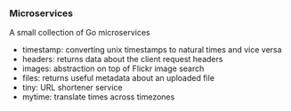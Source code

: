 ### Microservices

A small collection of Go microservices

* timestamp: converting unix timestamps to natural times and vice versa
* headers: returns data about the client request headers
* images: abstraction on top of Flickr image search
* files: returns useful metadata about an uploaded file
* tiny: URL shortener service
* mytime: translate times across timezones
